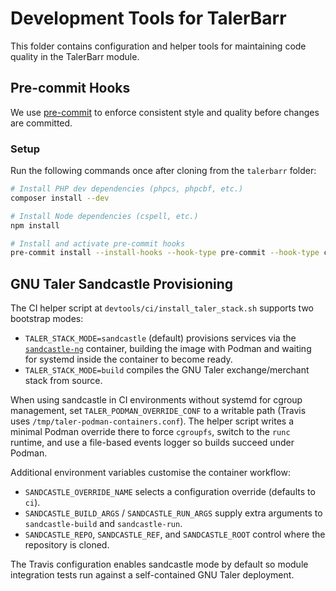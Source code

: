 # Development Tools for TalerBarr

This folder contains configuration and helper tools for maintaining code quality in the TalerBarr module.

## Pre-commit Hooks

We use [pre-commit](https://pre-commit.com) to enforce consistent style and quality before changes are committed.

### Setup

Run the following commands once after cloning from the `talerbarr` folder:

```bash
# Install PHP dev dependencies (phpcs, phpcbf, etc.)
composer install --dev

# Install Node dependencies (cspell, etc.)
npm install

# Install and activate pre-commit hooks
pre-commit install --install-hooks --hook-type pre-commit --hook-type commit-msg --hook-type pre-push
```

## GNU Taler Sandcastle Provisioning

The CI helper script at `devtools/ci/install_taler_stack.sh` supports two bootstrap modes:

- `TALER_STACK_MODE=sandcastle` (default) provisions services via the [`sandcastle-ng`](https://git.taler.net/sandcastle-ng.git) container, building the image with Podman and waiting for systemd inside the container to become ready.
- `TALER_STACK_MODE=build` compiles the GNU Taler exchange/merchant stack from source.

When using sandcastle in CI environments without systemd for cgroup management, set `TALER_PODMAN_OVERRIDE_CONF` to a writable path (Travis uses `/tmp/taler-podman-containers.conf`). The helper script writes a minimal Podman override there to force `cgroupfs`, switch to the `runc` runtime, and use a file-based events logger so builds succeed under Podman.

Additional environment variables customise the container workflow:

- `SANDCASTLE_OVERRIDE_NAME` selects a configuration override (defaults to `ci`).
- `SANDCASTLE_BUILD_ARGS` / `SANDCASTLE_RUN_ARGS` supply extra arguments to `sandcastle-build` and `sandcastle-run`.
- `SANDCASTLE_REPO`, `SANDCASTLE_REF`, and `SANDCASTLE_ROOT` control where the repository is cloned.

The Travis configuration enables sandcastle mode by default so module integration tests run against a self-contained GNU Taler deployment.
